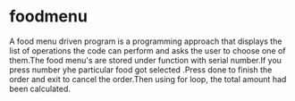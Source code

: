 # foodmenu

A food menu driven program is a programming approach that displays the list of operations the code can perform and asks the user to choose one of them.The food menu's are stored under function with serial number.If you press number yhe particular food got selected .Press done to finish the order and exit to cancel the order.Then using for loop, the total amount had been calculated.
